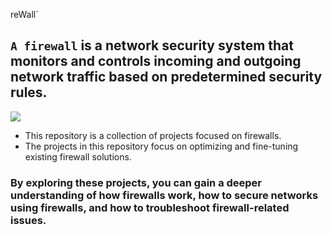 reWall`
## `A firewall` is a network security system that monitors and controls incoming and outgoing network traffic based on predetermined security rules.
![](https://www.simplilearn.com/ice9/free_resources_article_thumb/Firewall_2.png)
-  This repository is a collection of projects focused on firewalls.
- The projects in this repository focus on optimizing and fine-tuning existing firewall solutions.
### By exploring these projects, you can gain a deeper understanding of how firewalls work, how to secure networks using firewalls, and how to troubleshoot firewall-related issues.

